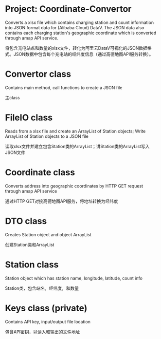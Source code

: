 # Project: Coordinate-Convertor
Converts a xlsx file which contains charging station and count information into JSON format data for (Alibaba Cloud) DataV. The JSON data also contains each charging station's geographic coordinate which is converted through amap API service.

将包含充电站点和数量的xlsx文件，转化为阿里云DataV可视化的JSON数据格式。JSON数据中包含每个充电站的经纬度信息（通过高德地图API服务转换）。

# Convertor class
Contains main method, call functions to create a JSON file 

主class

# FileIO class
Reads from a xlsx file and create an ArrayList of Station objects; Write ArrayList of Station objects to a JSON file

读取xlsx文件并建立包含Station类的ArrayList；讲Station类的ArrayList写入JSON文件

# Coordinate class
Converts address into geographic coordinates by HTTP GET request through amap API service

通过HTTP GET对接高德地图API服务，将地址转换为经纬度

# DTO class
Creates Station object and object ArrayList

创建Station类和ArrayList 

# Station class
Station object which has station name, longitude, latitude, count info

Station类，包含站名，经纬度，和数量

# Keys class (private)
Contains API key, input/output file location

包含API密钥，以读入和输出的文件地址
